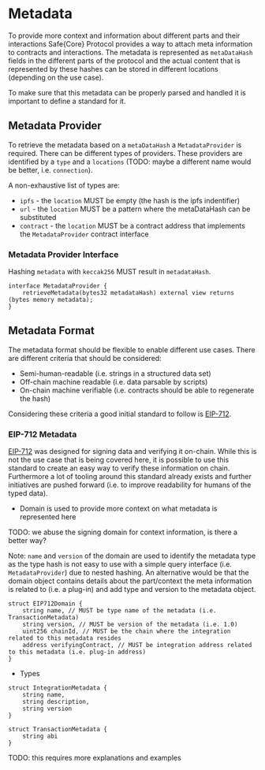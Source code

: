 # Metadata

To provide more context and information about different parts and their interactions Safe{Core} Protocol provides a way to attach meta information to contracts and interactions. The metadata is represented as `metaDataHash` fields in the different parts of the protocol and the actual content that is represented by these hashes can be stored in different locations (depending on the use case).

To make sure that this metadata can be properly parsed and handled it is important to define a standard for it.

## Metadata Provider

To retrieve the metadata based on a `metaDataHash` a `MetadataProvider` is required. There can be different types of providers. These providers are identified by a `type` and a `locations` (TODO: maybe a different name would be better, i.e. `connection`).

A non-exhaustive list of types are:
- `ipfs` - the `location` MUST be empty (the hash is the ipfs indentifier)
- `url` - the `location` MUST be a pattern where the metaDataHash can be substituted
- `contract` - the `location` MUST be a contract address that implements the `MetadataProvider` contract interface


### Metadata Provider Interface

Hashing `metadata` with `keccak256` MUST result in `metadataHash`.

```solidity
interface MetadataProvider {
    retrieveMetadata(bytes32 metadataHash) external view returns (bytes memory metadata);
}
```

## Metadata Format

The metadata format should be flexible to enable different use cases. There are different criteria that should be considered:
- Semi-human-readable (i.e. strings in a structured data set)
- Off-chain machine readable (i.e. data parsable by scripts)
- On-chain machine verifiable (i.e. contracts should be able to regenerate the hash)

Considering these criteria a good initial standard to follow is [EIP-712](https://eips.ethereum.org/EIPS/eip-712).

### EIP-712 Metadata

[EIP-712](https://eips.ethereum.org/EIPS/eip-712) was designed for signing data and verifying it on-chain. While this is not the use case that is being covered here, it is possible to use this standard to create an easy way to verify these information on chain. Furthermore a lot of tooling around this standard already exists and further initiatives are pushed forward (i.e. to improve readability for humans of the typed data).

- Domain is used to provide more context on what metadata is represented here

TODO: we abuse the signing domain for context information, is there a better way?

Note: `name` and `version` of the domain are used to identify the metadata type as the type hash is not easy to use with a simple query interface (i.e. `MetadataProvider`) due to nested hashing. An alternative would be that the domain object contains details about the part/context the meta information is related to (i.e. a plug-in) and add type and version to the metadata object. 

```solidity
struct EIP712Domain {
    string name, // MUST be type name of the metadata (i.e. TransactionMetadata)
    string version, // MUST be version of the metadata (i.e. 1.0)
    uint256 chainId, // MUST be the chain where the integration related to this metadata resides
    address verifyingContract, // MUST be integration address related to this metadata (i.e. plug-in address)
}
```

- Types

```solidity
struct IntegrationMetadata {
    string name,
    string description,
    string version
}
```

```solidity
struct TransactionMetadata {
    string abi
}
```

TODO: this requires more explanations and examples